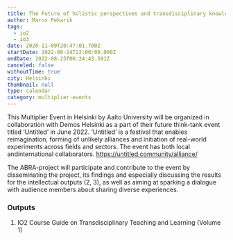 ```yaml
---
title: The Future of holistic perspectives and transdisciplinary knowledge in HE (ME2)
author: Maros Pekarik
tags:
  - io2
  - io3
date: 2020-11-09T20:47:01.700Z
startDate: 2022-08-24T22:00:00.000Z
endDate: 2022-08-25T06:24:43.591Z
canceled: false
withoutTime: true
city: Helsinki
thumbnail: null
type: calendar
category: multiplier-events
---
```


This Multiplier Event in Helsinki by Aalto University will be organized in collaboration with Demos Helsinki as a part of their future think-tank event titled ‘Untitled’ in June 2022. ‘Untitled’ is a festival that enables reimagination, forming of unlikely alliances and initiation of real-world experiments across fields and sectors. The event has both local andinternational collaborators. https://untitled.community/alliance/

The ABRA-project will participate and contribute to the event by disseminating the project, its findings and especially discussing the results for the intellectual outputs (2, 3), as well as aiming at sparking a dialogue with audience members about sharing diverse experiences.

### Outputs
1. IO2 Course Guide on Transdisciplinary Teaching and Learning (Volume 1)
